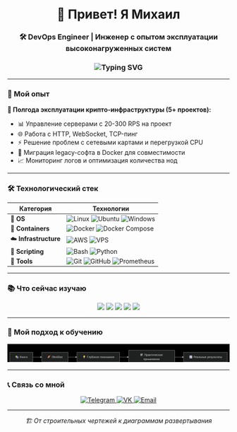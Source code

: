 <h1 align="center">👋 Привет! Я Михаил</h1>
<h3 align="center">🛠️ DevOps Engineer | Инженер с опытом эксплуатации высоконагруженных систем</h3>

<h3 align="center">
  <img src="https://readme-typing-svg.demolab.com?font=Fira+Code&weight=600&size=22&duration=3000&pause=1000&color=22F76E&center=true&vCenter=true&width=600&lines=DevOps+Engineer;Архитектура+высоконагруженных+систем;Решаю+реальные+проблемы+на+проектах" alt="Typing SVG" />
</h3>

---

### 🚀 Мой опыт

**🔧 Полгода эксплуатации крипто-инфраструктуры (5+ проектов):**
- 📊 Управление серверами с 20-300 RPS на проект
- 🌐 Работа с HTTP, WebSocket, TCP-пинг
- ⚡ Решение проблем с сетевыми картами и перегрузкой CPU
- 🐳 Миграция legacy-софта в Docker для совместимости
- 📈 Мониторинг логов и оптимизация количества нод

---

### 🛠️ Технологический стек

| Категория       | Технологии                                                                                                                                                                                                                                                                 |
|-----------------|----------------------------------------------------------------------------------------------------------------------------------------------------------------------------------------------------------------------------------------------------------------------------|
| 🐧 **OS**       | ![Linux](https://img.shields.io/badge/Linux-FCC624?style=for-the-badge&logo=linux&logoColor=black) ![Ubuntu](https://img.shields.io/badge/Ubuntu-E95420?style=for-the-badge&logo=ubuntu&logoColor=white) ![Windows](https://img.shields.io/badge/Windows-0078D6?style=for-the-badge&logo=windows&logoColor=white) |
| 🐳 **Containers**| ![Docker](https://img.shields.io/badge/Docker-2CA5E0?style=for-the-badge&logo=docker&logoColor=white) ![Docker Compose](https://img.shields.io/badge/Docker_Compose-2CA5E0?style=for-the-badge&logo=docker&logoColor=white)                                                                           |
| ☁️ **Infrastructure** | ![AWS](https://img.shields.io/badge/AWS-%23FF9900.svg?style=for-the-badge&logo=amazon-aws&logoColor=white) ![VPS](https://img.shields.io/badge/VPS-000000?style=for-the-badge&logo=digitalocean&logoColor=white)                                                                  |
| 📝 **Scripting**| ![Bash](https://img.shields.io/badge/Bash-121011?style=for-the-badge&logo=gnu-bash&logoColor=white) ![Python](https://img.shields.io/badge/Python-3776AB?style=for-the-badge&logo=python&logoColor=white)                                                                 |
| 🔧 **Tools**    | ![Git](https://img.shields.io/badge/Git-F05032?style=for-the-badge&logo=git&logoColor=white) ![GitHub](https://img.shields.io/badge/GitHub-100000?style=for-the-badge&logo=github&logoColor=white) ![Prometheus](https://img.shields.io/badge/Prometheus-E6522C?style=for-the-badge&logo=Prometheus&logoColor=white)                 |

---

### 📚 Что сейчас изучаю

<p align="center">
  <img src="https://img.shields.io/badge/Terraform-7B42BC?style=for-the-badge&logo=terraform&logoColor=white" />
  <img src="https://img.shields.io/badge/Kubernetes-326CE5?style=for-the-badge&logo=kubernetes&logoColor=white" />
  <img src="https://img.shields.io/badge/Ansible-000000?style=for-the-badge&logo=ansible&logoColor=white" />
  <img src="https://img.shields.io/badge/GitLab_CI-%23181717?style=for-the-badge&logo=gitlab&logoColor=white" />
  <img src="https://img.shields.io/badge/Jenkins-D24939?style=for-the-badge&logo=Jenkins&logoColor=white" />
</p>

---

### 🎯 Мой подход к обучению

<p align="center">
  <img src="assets/deepseek_mermaid_20251002_6118ac.png" alt="Диаграмма обучения" width="600" />
</p>

---

### 📞 Связь со мной

<p align="center">
  <a href="https://t.me/ooorus12" target="_blank">
    <img src="https://img.shields.io/badge/Telegram-2CA5E0?style=for-the-badge&logo=telegram&logoColor=white" alt="Telegram" />
  </a>
  <a href="https://vk.com/ooorus12" target="_blank">
    <img src="https://img.shields.io/badge/ВКонтакте-0077FF?style=for-the-badge&logo=vk&logoColor=white" alt="VK" />
  </a>
  <a href="mailto:misha.gromov.61@mail.ru">
    <img src="https://img.shields.io/badge/Email-D14836?style=for-the-badge&logo=gmail&logoColor=white" alt="Email" />
  </a>
</p>

---

<p align="center"><i>🏗️ От строительных чертежей к диаграммам развертывания</i></p>